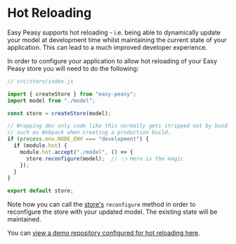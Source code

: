 # Hot Reloading

Easy Peasy supports hot reloading - i.e. being able to dynamically update your model at development time whilst maintaining the current state of your application. This can lead to a much improved developer experience.

In order to configure your application to allow hot reloading of your Easy Peasy store you will need to do the following:

```javascript
// src/store/index.js

import { createStore } from "easy-peasy";
import model from "./model";

const store = createStore(model);

// Wrapping dev only code like this normally gets stripped out by bundlers
// such as Webpack when creating a production build.
if (process.env.NODE_ENV === "development") {
  if (module.hot) {
    module.hot.accept("./model", () => {
      store.reconfigure(model);  // 👈 Here is the magic
    });
  }
}

export default store;
```

Note how you can call the [store's](/docs/api/store.html) `reconfigure` method in order to reconfigure the store with your updated model. The existing state will be maintained.

You can [view a demo repository configured for hot reloading here](https://github.com/ctrlplusb/easy-peasy-hot-reload).